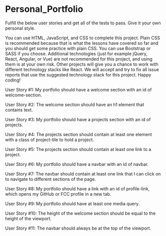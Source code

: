 # Personal_Portfolio

Fulfill the below user stories and get all of the tests to pass. Give it your own personal style.

You can use HTML, JavaScript, and CSS to complete this project. Plain CSS is recommended because that is what the lessons have covered so far and you should get some practice with plain CSS. You can use Bootstrap or SASS if you choose. Additional technologies (just for example jQuery, React, Angular, or Vue) are not recommended for this project, and using them is at your own risk. Other projects will give you a chance to work with different technology stacks like React. We will accept and try to fix all issue reports that use the suggested technology stack for this project. Happy coding!

User Story #1: My portfolio should have a welcome section with an id of welcome-section.<!--done-->

User Story #2: The welcome section should have an h1 element that contains text.<!--done-->

User Story #3: My portfolio should have a projects section with an id of projects.<!--done-->

User Story #4: The projects section should contain at least one element with a class of project-tile to hold a project.<!--done-->

User Story #5: The projects section should contain at least one link to a project.

User Story #6: My portfolio should have a navbar with an id of navbar.<!--done-->

User Story #7: The navbar should contain at least one link that I can click on to navigate to different sections of the page.

User Story #8: My portfolio should have a link with an id of profile-link, which opens my GitHub or FCC profile in a new tab.

User Story #9: My portfolio should have at least one media query.

User Story #10: The height of the welcome section should be equal to the height of the viewport.

User Story #11: The navbar should always be at the top of the viewport.